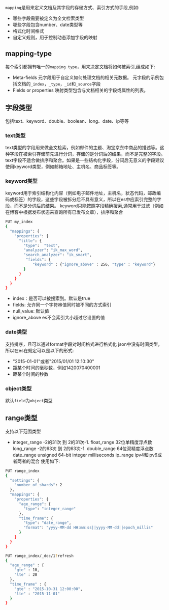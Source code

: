`mapping`是用来定义文档及其字段的存储方式、索引方式的手段,例如:
- 哪些字段需要被定义为全文检索类型
- 哪些字段包含number、date类型等
- 格式化时间格式
- 自定义规则，用于控制动态添加字段的映射

## mapping-type
每个索引都拥有唯一的`mapping type`，用来决定文档将如何被索引,组成如下:
- Meta-fields
元字段用于自定义如何处理文档的相关元数据。 元字段的示例包括文档的`_index`，`_type`，`_id`和`_source`字段
- Fields or properties
映射类型包含与文档相关的字段或属性的列表。

## 字段类型
包括text、keyword、double、boolean、long、date、ip等等

### text类型
text类型的字段用来做全文检索，例如邮件的主题、淘宝京东中商品的描述等。这种字段在被索引存储前先进行分词，存储的是分词后的结果，而不是完整的字段。text字段不适合做排序和聚合。如果是一些结构化字段，分词后无意义的字段建议使用keyword类型，例如邮箱地址、主机名、商品标签等。

### keyword类型
keyword用于索引结构化内容（例如电子邮件地址，主机名，状态代码，邮政编码或标签）的字段，这些字段被拆分后不具有意义，所以在es中应索引完整的字段，而不是分词后的结果。
keyword只能按照字段精确搜索,通常用于过滤（例如在博客中根据发布状态来查询所有已发布文章），排序和聚合
```bash
PUT my_index
{
  "mappings": {
    "properties": {
      "title": {
        "type":  "text",
        "analyzer": "ik_max_word", 
        "search_analyzer": "ik_smart", 
         "fields": {
          	"keyword" : {"ignore_above" : 256, "type" : "keyword"}
        }
      }
    }
  }
}
```
- index：是否可以被搜索到。默认是true
- fields: 允许同一个字符串值同时被不同的方式索引
- null_value: 默认值
- ignore_above es不会索引大小超过它设置的值

### date类型
支持排序，且可以通过format字段对时间格式进行格式化
json中没有时间类型，所以在es在规定可以是以下的形式:
- "2015-01-01"或者"2015/01/01 12:10:30"
- 距某个时间的毫秒数，例如1420070400001
- 距某个时间的秒数

### object类型
默认`field`为`object`类型

## range类型
支持以下范围类型
- integer_range	-2的31次 到 2的31次-1.
	 float_range	32位单精度浮点数
	 long_range	-2的63次 到 2的63次-1.
	 double_range	64位双精度浮点数
	 date_range	unsigned 64-bit integer milliseconds
	 ip_range	ipv4和ipv6或者两者的混合
使用如下:
```bash
PUT range_index
{
  "settings": {
    "number_of_shards": 2
  },
  "mappings": {
    "properties": {
      "age_range": {
        "type": "integer_range"
      },
      "time_frame": {
        "type": "date_range", 
        "format": "yyyy-MM-dd HH:mm:ss||yyyy-MM-dd||epoch_millis"
      }
    }
  }
}

PUT range_index/_doc/1?refresh
{
  "age_range" : { 
    "gte" : 10,
    "lte" : 20
  },
  "time_frame" : { 
    "gte" : "2015-10-31 12:00:00", 
    "lte" : "2015-11-01"
  }
}
```